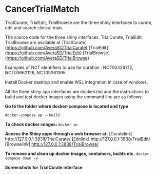 # CancerTrialMatch
TrialCurate, TrialEdit, TrialBrowse are the three shiny interfaces to curate, edit and search clinical trials. 

The source code for the three shiny interfaces: TrialCurate, TrialEdit, TrialBrowse are available at
[TrialCurate] (https://github.com/AveraSD/TrialCurate)
[TrialEdit] (https://github.com/AveraSD/TrialEdit)
[TrialBrowse] (https://github.com/AveraSD/TrialBrowse)

Examples of NCT identifiers to use for curation : NCT02428712, NCT03662126, NCT05361395 

Install Docker desktop and enable WSL integration in case of windows.

All the three shiny app interfaces are dockerized and the instructions to build and test docker images using the command line are as follows:

**Go to the folder where docker-compose is located and type**

```docker-compose up --build```

**To check docker images:**
```docker ps```

**Access the Shiny apps through a web browser at:**
[Curatelink] http://127.0.0.1:3838/TrialCurate/
[Editlink] http://127.0.0.1:3838/TrialEdit/
[Browselink] http://127.0.0.1:3838/TrialBrowse/

**To remove and clean up docker images, containers, builds etc.**
`docker-compose down -v`

**Screenshots for TrialCurate interface**

